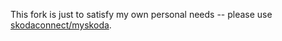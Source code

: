 This fork is just to satisfy my own personal needs -- please use [skodaconnect/myskoda](https://github.com/skodaconnect/myskoda).
